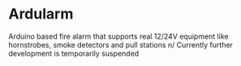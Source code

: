 # Ardularm
Arduino based fire alarm that supports real 12/24V equipment like hornstrobes, smoke detectors and pull stations
n/ Currently further development is temporarily suspended
